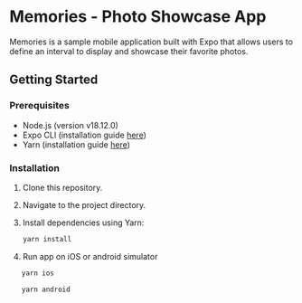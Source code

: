 # Memories - Photo Showcase App

Memories is a sample mobile application built with Expo that allows users to define an interval to display and showcase their favorite photos.

## Getting Started

### Prerequisites

- Node.js (version v18.12.0)
- Expo CLI (installation guide [here](https://docs.expo.dev/get-started/installation/))
- Yarn (installation guide [here](https://classic.yarnpkg.com/en/docs/install/))

### Installation

1. Clone this repository.
2. Navigate to the project directory.
3. Install dependencies using Yarn:

   ```bash
   yarn install
   ```
 4. Run app on iOS or android simulator
```bash
   yarn ios
   ```
```bash
   yarn android
   ```
